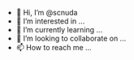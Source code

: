 - 👋 Hi, I’m @scnuda
- 👀 I’m interested in ...
- 🌱 I’m currently learning ...
- 💞️ I’m looking to collaborate on ...
- 📫 How to reach me ...

<!---
scnuda/scnuda is a ✨ special ✨ repository because its `README.md` (this file) appears on your GitHub profile.
You can click the Preview link to take a look at your changes.
--->
